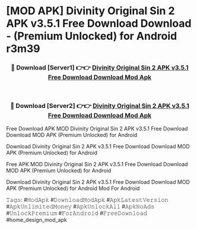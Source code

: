 # [MOD APK] Divinity Original Sin 2 APK v3.5.1 Free Download Download - (Premium Unlocked) for Android r3m39



<div align="center">
<h3>🔴 Download [Server1] 👉👉 <a href="https://momento.my/?title=Divinity_Original_Sin_2_APK_v3.5.1_Free_Download_Download">Divinity Original Sin 2 APK v3.5.1 Free Download Download Mod Apk</a></h3><br>

<h3>🔴 Download [Server2] 👉👉 <a href="https://momento.my/?title=Divinity_Original_Sin_2_APK_v3.5.1_Free_Download_Download">Divinity Original Sin 2 APK v3.5.1 Free Download Download Mod Apk</a></h3>
</div>



Free Download APK MOD Divinity Original Sin 2 APK v3.5.1 Free Download Download MOD APK (Premium Unlocked) for Android

Download Divinity Original Sin 2 APK v3.5.1 Free Download Download MOD APK (Premium Unlocked) for Android

Free APK MOD Divinity Original Sin 2 APK v3.5.1 Free Download Download MOD APK (Premium Unlocked) for Android

Download Divinity Original Sin 2 APK v3.5.1 Free Download Download MOD APK (Premium Unlocked) for Android Mod For Android

𝚃𝚊𝚐𝚜: #𝙼𝚘𝚍𝙰𝚙𝚔 #𝙳𝚘𝚠𝚗𝚕𝚘𝚊𝚍𝙼𝚘𝚍𝙰𝚙𝚔 #𝙰𝚙𝚔𝙻𝚊𝚝𝚎𝚜𝚝𝚅𝚎𝚛𝚜𝚒𝚘𝚗 #𝙰𝚙𝚔𝚄𝚗𝚕𝚒𝚖𝚒𝚝𝚎𝚍𝙼𝚘𝚗𝚎𝚢 #𝙰𝚙𝚔𝚄𝚗𝚕𝚘𝚌𝚔𝙰𝚕𝚕 #𝙰𝚙𝚔𝙽𝚘𝙰𝚍𝚜 #𝚄𝚗𝚕𝚘𝚌𝚔𝙿𝚛𝚎𝚖𝚒𝚞𝚖 #𝙵𝚘𝚛𝙰𝚗𝚍𝚛𝚘𝚒𝚍 #𝙵𝚛𝚎𝚎𝙳𝚘𝚠𝚗𝚕𝚘𝚊𝚍 #home_design_mod_apk
